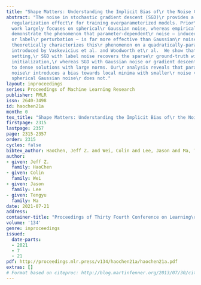 ```yaml
---
title: "Shape Matters: Understanding the Implicit Bias of\r the Noise Covariance"
abstract: "The noise in stochastic gradient descent (SGD)\r provides a crucial implicit
  regularization effect\r for training overparameterized models. Prior\r theoretical
  work largely focuses on spherical\r Gaussian noise, whereas empirical studies\r
  demonstrate the phenomenon that parameter-dependent\r noise — induced by mini-batches
  or label\r perturbation — is far more effective than Gaussian\r noise.  This paper
  theoretically characterizes this\r phenomenon on a quadratically-parameterized model\r
  introduced by Vaskevicius et al. and Woodworth et\r al.  We show that in an over-parameterized
  setting,\r SGD with label noise recovers the sparse\r ground-truth with an arbitrary
  initialization,\r whereas SGD with Gaussian noise or gradient descent\r overfits
  to dense solutions with large norms. Our\r analysis reveals that parameter-dependent
  noise\r introduces a bias towards local minima with smaller\r noise variance, whereas
  spherical Gaussian noise\r does not."
layout: inproceedings
series: Proceedings of Machine Learning Research
publisher: PMLR
issn: 2640-3498
id: haochen21a
month: 0
tex_title: "Shape Matters: Understanding the Implicit Bias of\r the Noise Covariance"
firstpage: 2315
lastpage: 2357
page: 2315-2357
order: 2315
cycles: false
bibtex_author: HaoChen, Jeff Z. and Wei, Colin and Lee, Jason and Ma, Tengyu
author:
- given: Jeff Z.
  family: HaoChen
- given: Colin
  family: Wei
- given: Jason
  family: Lee
- given: Tengyu
  family: Ma
date: 2021-07-21
address:
container-title: "Proceedings of Thirty Fourth Conference on Learning\r Theory"
volume: '134'
genre: inproceedings
issued:
  date-parts:
  - 2021
  - 7
  - 21
pdf: http://proceedings.mlr.press/v134/haochen21a/haochen21a.pdf
extras: []
# Format based on citeproc: http://blog.martinfenner.org/2013/07/30/citeproc-yaml-for-bibliographies/
---
```

